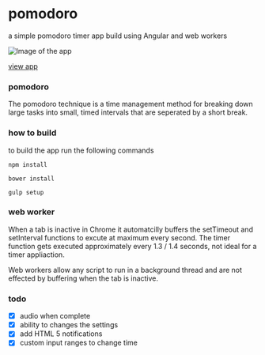 # pomodoro
a simple pomodoro timer app build using Angular and web workers

![Image of the app](https://cloud.githubusercontent.com/assets/1556430/7013191/2e438bea-dcaf-11e4-842e-de9d5e73fa28.png)

[view app](http://httpete.com/pomodoro/)

### pomodoro

The pomodoro technique is a time management method for breaking down large tasks into small, timed intervals that are seperated by a short break.

### how to build

to build the app run the following commands

	npm install
	
	bower install
	
	gulp setup

### web worker

When a tab is inactive in Chrome it automatcilly buffers the setTimeout and setInterval functions to excute at maximum every second. The timer function gets executed approximately every 1.3 / 1.4 seconds, not ideal for a timer appliaction.

Web workers allow any script to run in a background thread and are not effected by buffering when the tab is inactive.

### todo

- [x] audio when complete
- [x] ability to changes the settings
- [x] add HTML 5 notifications
- [x] custom input ranges to change time

